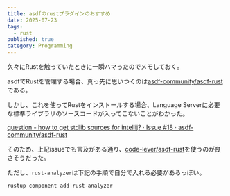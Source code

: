 ```yaml
---
title: asdfのrustプラグインのおすすめ
date: 2025-07-23
tags:
  - rust
published: true
category: Programming
---
```


久々にRustを触っていたときに一瞬ハマったのでメモしておく。

asdfでRustを管理する場合、真っ先に思いつくのは[asdf-community/asdf-rust](https://github.com/asdf-community/asdf-rust)である。

しかし、これを使ってRustをインストールする場合、Language Serverに必要な標準ライブラリのソースコードが入ってこないことがわかった。

[question - how to get stdlib sources for intellij? · Issue #18 · asdf-community/asdf-rust](https://github.com/asdf-community/asdf-rust/issues/18)

そのため、上記issueでも言及がある通り、[code-lever/asdf-rust](https://github.com/code-lever/asdf-rust)を使うのが良さそうだった。

ただし、`rust-analyzer`は下記の手順で自分で入れる必要があるっぽい。

```
rustup component add rust-analyzer
```